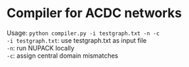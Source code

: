 # Compiler for ACDC networks
Usage: `python compiler.py -i testgraph.txt -n -c`  
`-i testgraph.txt`: use testgraph.txt as input file  
`-n`: run NUPACK locally  
`-c`: assign central domain mismatches  
